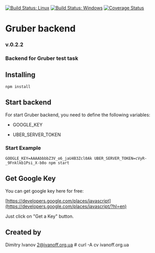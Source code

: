 
[![Build Status: Linux][travis-image]][travis-url]
[![Build Status: Windows][appveyor-image]][appveyor-url]
[![Coverage Status][coveralls-image]][coveralls-url]

# Gruber backend

### v.0.2.2

### Backend for Gruber test task


## Installing

`npm install`


## Start backend

For start Gruber backend, you need to define the following variables:

- GOOGLE_KEY

- UBER_SERVER_TOKEN

### Start Example

`GOOGLE_KEY=AAAAbbbbZ3V_o6_jaU4B3Zcl0Ak UBER_SERVER_TOKEN=cVyR-_9Fnklkb1Psi_X-b0o npm start`


## Get Google Key

You can get google key here for free:

[https://developers.google.com/places/javascript](https://developers.google.com/places/javascript/?hl=en)

Just click on "Get a Key" button.


## Created by

Dimitry Ivanov <2@ivanoff.org.ua> # curl -A cv ivanoff.org.ua

[travis-url]: https://travis-ci.org/ivanoff/gruber-backend
[travis-image]: https://travis-ci.org/ivanoff/gruber-backend.svg?branch=master

[appveyor-url]: https://ci.appveyor.com/project/ivanoff/gruber-backend/branch/master
[appveyor-image]: https://ci.appveyor.com/api/projects/status/lp3nhnam1eyyqh33/branch/master?svg=true

[coveralls-url]: https://coveralls.io/github/ivanoff/gruber-backend?branch=master
[coveralls-image]: https://coveralls.io/repos/github/ivanoff/gruber-backend/badge.svg?branch=master
